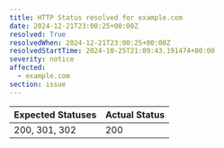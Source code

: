 ```yaml
---
title: HTTP Status resolved for example.com
date: 2024-12-21T23:00:25+00:00Z
resolved: True
resolvedWhen: 2024-12-21T23:00:25+00:00Z
resolvedStartTime: 2024-10-25T21:09:43.191474+00:00
severity: notice
affected:
  - example.com
section: issue
---
```


| Expected Statuses | Actual Status  |
|-------------------|----------------|
| 200, 301, 302 | 200 |
